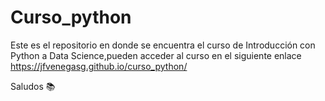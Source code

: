 # Curso_python

Este es el repositorio en donde se encuentra el curso de Introducción con Python a Data Science,pueden acceder al curso en el siguiente enlace https://jfvenegasg.github.io/curso_python/

Saludos 📚
